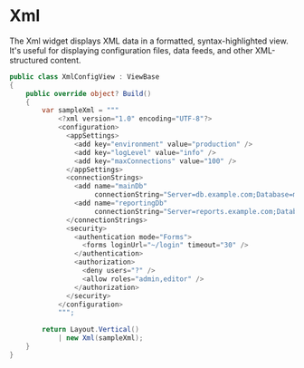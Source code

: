 # Xml

The Xml widget displays XML data in a formatted, syntax-highlighted view. It's useful for displaying configuration files, data feeds, and other XML-structured content.

```csharp demo-tabs
public class XmlConfigView : ViewBase
{
    public override object? Build()
    {
        var sampleXml = """
            <?xml version="1.0" encoding="UTF-8"?>
            <configuration>
              <appSettings>
                <add key="environment" value="production" />
                <add key="logLevel" value="info" />
                <add key="maxConnections" value="100" />
              </appSettings>
              <connectionStrings>
                <add name="mainDb" 
                     connectionString="Server=db.example.com;Database=maindb;User Id=admin;Password=****;" />
                <add name="reportingDb" 
                     connectionString="Server=reports.example.com;Database=reports;User Id=reporter;Password=****;" />
              </connectionStrings>
              <security>
                <authentication mode="Forms">
                  <forms loginUrl="~/login" timeout="30" />
                </authentication>
                <authorization>
                  <deny users="?" />
                  <allow roles="admin,editor" />
                </authorization>
              </security>
            </configuration>
            """;
            
        return Layout.Vertical()
            | new Xml(sampleXml);
    }
}
```

<WidgetDocs Type="Ivy.Xml" ExtensionsType="Ivy.XmlExtensions"/> 